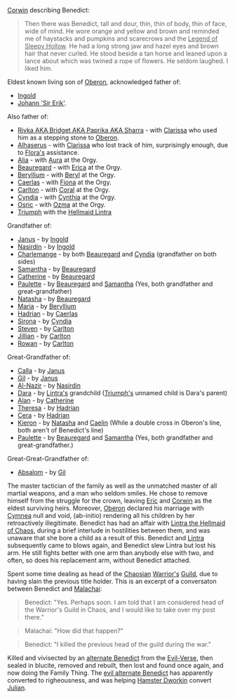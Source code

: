 [Corwin](CorwinOfOberon) describing Benedict:

> Then there was Benedict, tall and dour, thin, thin of body, thin
of face, wide of mind. He wore orange and yellow and brown and
reminded me of haystacks and pumpkins and scarecrows and the
<u>Legend of Sleepy Hollow</u>. He had a long strong jaw and hazel
eyes and brown hair that never curled. He stood beside a tan horse
and leaned upon a lance about which was twined a rope of
flowers. He seldom laughed. I liked him.

Eldest known living son of [Oberon](OberonOfDworkin), acknowledged father of:
 + [Ingold](IngoldOfBenedict) 
 + [Johann 'Sir Erik'](JohannOfBenedict). 

Also father of:
 + [Rivka AKA Bridget AKA Paprika AKA Sharra](RivkaOfBenedict) - with [Clarissa](ClarissaOfDarkover) who used him as a stepping stone to [Oberon](OberonOfDworkin).
 + [Alhaserus](AlhaserusOfBenedict) - with [Clarissa](ClarissaOfDarkover) who lost track of him, surprisingly enough, due to [Flora's](FlorimelOfOberon) assistance.
 + [Alia](CobaltianRoyalFamily#alia) - with [Aura](CobalteanRoyalFamily#aurelia) at the Orgy.
 + [Beauregard](BeauregardOfBenedict#beauregard) - with [Erica](CobalteanRoyalFamily#erica) at the Orgy.
 + [Beryllium](CobalteanRoyalFamily#beryllium) - with [Beryl](CobalteanRoyalFamily#beryl) at the Orgy.
 + [Caerlas](CobalteanRoyalFamily#caerlas) - with [Fiona](CobalteanRoyalFamily#fiona) at the Orgy.
 + [Carlton](CobalteanRoyalFamily#carlton) - with [Coral](CobalteanRoyalFamily#coral) at the Orgy.
 + [Cyndia](CobalteanRoyalFamily#cyndia) - with [Cynthia](CobalteanRoyalFamily#cynthia) at the Orgy.
 + [Osric](CobalteanRoyalFamily#osric) - with [Ozma](CobalteanRoyalFamily#ozma) at the Orgy.
 + [Triumph](TriumphOfBenedict) with the [Hellmaid Lintra](LintraOfHendrake)

Grandfather of:
 + [Janus](JanusOfIngold) - by [Ingold](IngoldOfBenedict)
 + [Nasirdin](NazirdinOfIngold) - by [Ingold](IngoldOfBenedict)
 + [Charlemange](CobalteanRoyalFamily#charlemange) - by both [Beauregard](CobalteanRoyalFamily#beauregard) and [Cyndia](CobalteanRoyalFamily#cyndia) (grandfather on both sides)
 + [Samantha](CobalteanRoyalFamily#samantha) - by [Beauregard](CobalteanRoyalFamily#beauregard)
 + [Catherine](CobalteanRoyalFamily#catherine) - by [Beauregard](CobalteanRoyalFamily#beauregard)
 + [Paulette](CobalteanRoyalFamily#paulette) - by [Beauregard](CobalteanRoyalFamily#beauregard) and [Samantha](CobalteanRoyalFamily#samantha) (Yes, both grandfather and great-grandfather)
 + [Natasha](CobalteanRoyalFamily#natasha) - by [Beauregard](CobalteanRoyalFamily#beauregard)
 + [Maria](CobalteanRoyalFamily#maria) - by [Beryllium](CobalteanRoyalFamily#Beryllium)
 + [Hadrian](CobalteanRoyalFamily#hadrian) - by [Caerlas](CobalteanRoyalFamily#caerlas)
 + [Sirona](CobalteanRoyalFamily#sirona) - by [Cyndia](CobalteanRoyalFamily#cyndia)
 + [Steven](CobalteanRoyalFamily#steven) - by [Carlton](CobalteanRoyalFamily#carlton)
 + [Jillian](CobalteanRoyalFamily#jillian) - by [Carlton](CobalteanRoyalFamily#carlton)
 + [Rowan](CobalteanRoyalFamily#rowan) - by [Carlton](CobalteanRoyalFamily#carlton)

Great-Grandfather of:
 + [Calla](CallaOfJanus) - by [Janus](JanusOfIngold)
 + [Gil](GillOfJanus) - by [Janus](JanusOfIngold)
 + [Al-Nazir](AlNazirOfNazirdin) - by [Nasirdin](NasirdinOfIngold)
 + [Dara](DaraOfOfOfBenedict) - by [Lintra's](LintraOfHendrake) grandchild ([Triumph's](TriumphOfBenedict) unnamed child is Dara's parent)
 + [Alan](CobalteanRoyalFamily#alan) - by [Catherine](CobalteanRoyalFamily#catherine)
 + [Theresa](CobalteanRoyalFamily#theresa) - by [Hadrian](CobalteanRoyalFamily#hadrian)
 + [Cera](CobalteanRoyalFamily#cera) - by [Hadrian](CobalteanRoyalFamily#hadrian)
 + [Kieron](KieronOfCaelin) - by [Natasha](CobalteanRoyalFamily#natasha) and [Caelin](CaelinOfLaetatio) (While a double cross in Oberon's line, both aren't of Benedict's line)
 + [Paulette](CobalteanRoyalFamily#paulette) - by [Beauregard](CobalteanRoyalFamily#beauregard) and [Samantha](CobalteanRoyalFamily#samantha) (Yes, both grandfather and great-grandfather.)

Great-Great-Grandfather of:
 + [Absalom](AbsalomOfGil) - by [Gil](GilOfJanus)

The master tactician of the family as well as the unmatched master of all martial weapons, and a man who seldom smiles. He chose to remove himself from the struggle for the crown, leaving [Eric](EricOfOberon) and [Corwin](CorwinOfOberon) as the eldest surviving heirs. Moreover, [Oberon](OberonOfDworkin) declared his marriage with [Cymnea](CymneaOfBarimen) null and void, (ab-initio) rendering all his children by her retroactively illegitimate. Benedict has had an affair with [Lintra the Hellmaid of Chaos](LintraOfHendrake), during a brief interlude in hostilities between them, and was unaware that she bore a child as a result of this. Benedict and [Lintra](LintraOfHendrake) subsequently came to blows again, and Benedict slew Lintra but lost his arm. He still fights better with one arm than anybody else with two, and often, so does his replacement arm, without Benedict attached.

Spent some time dealing as head of the [Chaosian](CourtsOfChaos) [Warrior's](WarriorsGuild) [Guild](ChaosGuilds), due to having slain the previous title holder.  This is an excerpt of a conversaton between Benedict and [Malachai](MalachaiOfCorwin):

> Benedict: "Yes. Perhaps soon. I am told that I am considered head of the Warrior's Guild in Chaos, and I would like to take over my post there."

> Malachai: "How did that happen?"

> Benedict: "I killed the previous head of the guild during the war."

Killed and vivisected by an [alternate Benedict](EvilBenedict) from the [Evil-Verse](EvilAmber), then sealed in blucite, removed and rebuilt, then lost and found once again, and now doing the Family Thing. The [evil alternate Benedict](EvilBenedict) has apparently converted to righeousness, and was helping [Hamster Dworkin](WhoIsWhereHamsterites#dworkin) convert [Julian](JulianOfOberon).

